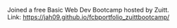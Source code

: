 Joined a free Basic Web Dev Bootcamp hosted by Zuitt. 
</br>
Link:  https://jah09.github.io/fcbportfolio_zuittbootcamp/
